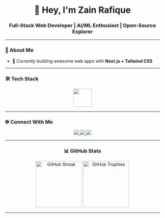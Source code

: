 

<h1 align="center">🚀 Hey, I'm Zain Rafique</h1>  
<h3 align="center">Full-Stack Web Developer | AI/ML Enthusiast | Open-Source Explorer</h3>  

---

### 🌟 About Me  
- 🔭 Currently building awesome web apps with **Next.js + Tailwind CSS**  


---

### 🛠️ Tech Stack  

<div align="center">
  <img src="https://skillicons.dev/icons?i=ts,nextjs,tailwind" height="60" />
</div>  

---

### 🌐 Connect With Me  

<div align="center">
  <a href="https://linkedin.com/in/YOUR-LINK" target="_blank">
    <img src="https://img.shields.io/badge/-LinkedIn-0077B5?logo=linkedin&logoColor=white&style=for-the-badge" />
  </a>
  <a href="https://twitter.com/YOUR-HANDLE" target="_blank">
    <img src="https://img.shields.io/badge/-Twitter-1DA1F2?logo=twitter&logoColor=white&style=for-the-badge" />
  </a>
  <a href="https://discord.com/users/YOUR-ID" target="_blank">
    <img src="https://img.shields.io/badge/-Discord-7289DA?logo=discord&logoColor=white&style=for-the-badge" />
  </a>

---

### 📊 GitHub Stats  

<div align="center">
  <img src="https://streak-stats.demolab.com?user=ZainRafiqueDev&theme=dracula&hide_border=true&border_radius=8" height="150" alt="GitHub Streak" />
  <img src="https://github-profile-trophy.vercel.app/?username=ZainRafiqueDev&theme=dracula&margin-w=8&margin-h=8&no-frame=true" height="150" alt="GitHub Trophies" />
</div>  

---

